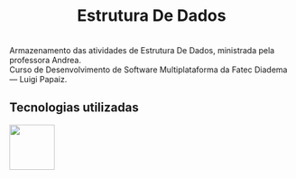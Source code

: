 <h1 align="center">
   Estrutura De Dados
  <br>
</h1>

<p>
  <br>Armazenamento das atividades de Estrutura De Dados, ministrada pela professora Andrea. <br>
   Curso de Desenvolvimento de Software Multiplataforma da Fatec Diadema — Luigi Papaiz.
</p>

## Tecnologias utilizadas
<img width='80' src="https://cdn.jsdelivr.net/gh/devicons/devicon/icons/java/java-original-wordmark.svg" />
